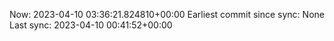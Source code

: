 Now: 2023-04-10 03:36:21.824810+00:00 Earliest commit since sync: None Last sync: 2023-04-10 00:41:52+00:00
